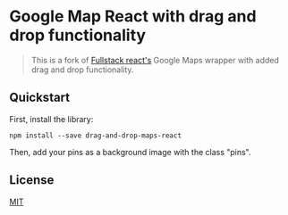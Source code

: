 # Google Map React with drag and drop functionality

> This is a fork of [Fullstack react's](https://github.com/fullstackreact/google-maps-react.git) Google Maps wrapper with added drag and drop functionality.

## Quickstart

First, install the library:

```shell
npm install --save drag-and-drop-maps-react
```

Then, add your pins as a background image with the class "pins".

## License
 [MIT](/LICENSE)
